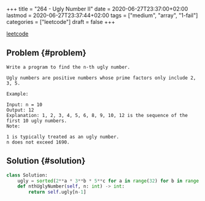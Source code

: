 +++
title = "264 - Ugly Number II"
date = 2020-06-27T23:37:00+02:00
lastmod = 2020-06-27T23:37:44+02:00
tags = ["medium", "array", "1-fail"]
categories = ["leetcode"]
draft = false
+++

[leetcode](https://leetcode.com/problems/ugly-number-ii/)


## Problem {#problem}

```text
Write a program to find the n-th ugly number.

Ugly numbers are positive numbers whose prime factors only include 2, 3, 5.

Example:

Input: n = 10
Output: 12
Explanation: 1, 2, 3, 4, 5, 6, 8, 9, 10, 12 is the sequence of the first 10 ugly numbers.
Note:

1 is typically treated as an ugly number.
n does not exceed 1690.
```


## Solution {#solution}

```python
class Solution:
    ugly = sorted(2**a * 3**b * 5**c for a in range(32) for b in range(32) for c in range(32))
    def nthUglyNumber(self, n: int) -> int:
        return self.ugly[n-1]
```
